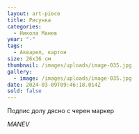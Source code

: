 ```yaml
---
layout: art-piece
title: Рисунка
categories:
  - Никола Манев
year: "-"
tags:
  - Акварел, картон
size: 26х36 см
thumbnail: /images/uploads/image-035.jpg
gallery:
  - image: /images/uploads/image-035.jpg
date: 2024-03-09T09:46:18.014Z
sold: false
---
```

Подпис долу дясно с черен маркер

*MANEV*
